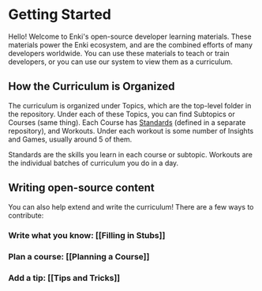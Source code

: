 # Getting Started

Hello! Welcome to Enki's open-source developer learning materials. These materials power the Enki ecosystem, and are the combined efforts of many developers worldwide. You can use these materials to teach or train developers, or you can use our system to view them as a curriculum.

## How the Curriculum is Organized

The curriculum is organized under Topics, which are the top-level folder in the repository. Under each of these Topics, you can find Subtopics or Courses (same thing). Each Course has [Standards](https://github.com/sagelabs/standards) (defined in a separate repository), and Workouts. Under each workout is some number of Insights and Games, usually around 5 of them.

Standards are the skills you learn in each course or subtopic. Workouts are the individual batches of curriculum you do in a day.

## Writing open-source content

You can also help extend and write the curriculum! There are a few ways to contribute:

### Write what you know: [[Filling in Stubs]]
### Plan a course: [[Planning a Course]]
### Add a tip: [[Tips and Tricks]]